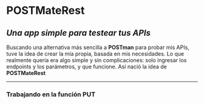 # POSTMateRest

## _Una app simple para testear tus APIs_

Buscando una alternativa más sencilla a **POSTman** para probar mis APIs, tuve la 
idea de crear la mía propia, basada en mis necesidades. Lo que realmente 
quería era algo simple y sin complicaciones: solo ingresar los endpoints y 
los parámetros, y que funcione. Así nació la idea de **POSTMateRest**

---

### Trabajando en la función PUT
